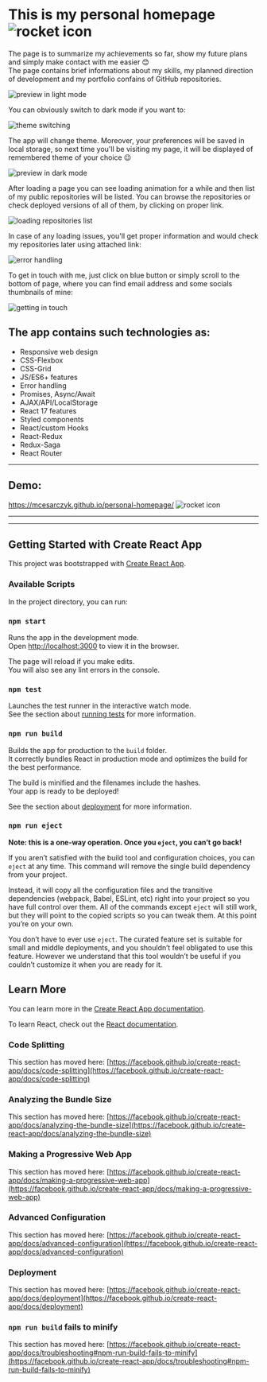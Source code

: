 # This is my personal homepage ![rocket icon](./src/assets/images/tool-box/rocket.svg)

The page is to summarize my achievements so far, show my future plans and simply make contact with me easier 😊  
The page contains brief informations about my skills, my planned direction of development and my portfolio confains of GitHub repositories.

![preview in light mode](./src/assets/images/readme/demo_light.gif)

You can obviously switch to dark mode if you want to:

![theme switching](./src/assets/images/readme/theme_switching.gif)

The app will change theme. Moreover, your preferences will be saved in local storage, so next time you'll be visiting my page, it will be displayed of remembered theme of your choice 😉

![preview in dark mode](./src/assets/images/readme/demo_dark.gif)

After loading a page you can see loading animation for a while and then list of my public repositories will be listed. You can browse the repositories or check deployed versions of all of them, by clicking on proper link.

![loading repositories list](./src/assets/images/readme/repos_light.gif)

In case of any loading issues, you'll get proper information and would check my repositories later using attached link:

![error handling](./src/assets/images/readme/error_dark.gif)

To get in touch with me, just click on blue button or simply scroll to the bottom of page, where you can find email address and some socials thumbnails of mine:

![getting in touch](./src/assets/images/readme/contact_light.gif)

## The app contains such technologies as:
- Responsive web design
- CSS-Flexbox
- CSS-Grid
- JS/ES6+ features
- Error handling
- Promises, Async/Await
- AJAX/API/LocalStorage
- React 17 features
- Styled components
- React/custom Hooks
- React-Redux
- Redux-Saga
- React Router

***********
## Demo: 

https://mcesarczyk.github.io/personal-homepage/
![rocket icon](./src/assets/images/readme/rocket.svg)

******

_____________________

## Getting Started with Create React App

This project was bootstrapped with [Create React App](https://github.com/facebook/create-react-app).

### Available Scripts

In the project directory, you can run:

### `npm start`

Runs the app in the development mode.\
Open [http://localhost:3000](http://localhost:3000) to view it in the browser.

The page will reload if you make edits.\
You will also see any lint errors in the console.

### `npm test`

Launches the test runner in the interactive watch mode.\
See the section about [running tests](https://facebook.github.io/create-react-app/docs/running-tests) for more information.

### `npm run build`

Builds the app for production to the `build` folder.\
It correctly bundles React in production mode and optimizes the build for the best performance.

The build is minified and the filenames include the hashes.\
Your app is ready to be deployed!

See the section about [deployment](https://facebook.github.io/create-react-app/docs/deployment) for more information.

### `npm run eject`

**Note: this is a one-way operation. Once you `eject`, you can’t go back!**

If you aren’t satisfied with the build tool and configuration choices, you can `eject` at any time. This command will remove the single build dependency from your project.

Instead, it will copy all the configuration files and the transitive dependencies (webpack, Babel, ESLint, etc) right into your project so you have full control over them. All of the commands except `eject` will still work, but they will point to the copied scripts so you can tweak them. At this point you’re on your own.

You don’t have to ever use `eject`. The curated feature set is suitable for small and middle deployments, and you shouldn’t feel obligated to use this feature. However we understand that this tool wouldn’t be useful if you couldn’t customize it when you are ready for it.

## Learn More

You can learn more in the [Create React App documentation](https://facebook.github.io/create-react-app/docs/getting-started).

To learn React, check out the [React documentation](https://reactjs.org/).

### Code Splitting

This section has moved here: [https://facebook.github.io/create-react-app/docs/code-splitting](https://facebook.github.io/create-react-app/docs/code-splitting)

### Analyzing the Bundle Size

This section has moved here: [https://facebook.github.io/create-react-app/docs/analyzing-the-bundle-size](https://facebook.github.io/create-react-app/docs/analyzing-the-bundle-size)

### Making a Progressive Web App

This section has moved here: [https://facebook.github.io/create-react-app/docs/making-a-progressive-web-app](https://facebook.github.io/create-react-app/docs/making-a-progressive-web-app)

### Advanced Configuration

This section has moved here: [https://facebook.github.io/create-react-app/docs/advanced-configuration](https://facebook.github.io/create-react-app/docs/advanced-configuration)

### Deployment

This section has moved here: [https://facebook.github.io/create-react-app/docs/deployment](https://facebook.github.io/create-react-app/docs/deployment)

### `npm run build` fails to minify

This section has moved here: [https://facebook.github.io/create-react-app/docs/troubleshooting#npm-run-build-fails-to-minify](https://facebook.github.io/create-react-app/docs/troubleshooting#npm-run-build-fails-to-minify)
